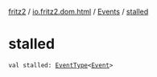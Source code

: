 [fritz2](../../index.md) / [io.fritz2.dom.html](../index.md) / [Events](index.md) / [stalled](./stalled.md)

# stalled

`val stalled: `[`EventType`](../-event-type/index.md)`<`[`Event`](https://kotlinlang.org/api/latest/jvm/stdlib/org.w3c.dom.events/-event/index.html)`>`